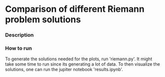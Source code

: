 # Comparison of different Riemann problem solutions

### Description

### How to run
To generate the solutions needed for the plots, run 'riemann.py'. It might take some time to run since its generating a lot of data. To then visualize the solutions, one can run the jupiter notebook 'results.ipynb'.
